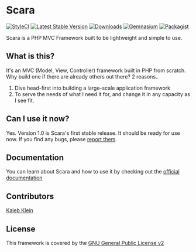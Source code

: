 # Scara
[![StyleCI](https://styleci.io/repos/54073597/shield?branch=master)](https://styleci.io/repos/54073597)
[![Latest Stable Version](https://poser.pugx.org/scaramvc/scara/v/stable?format=flat-square)](https://packagist.org/packages/scaramvc/scara)
[![Downloads](https://img.shields.io/packagist/dt/scaramvc/scara.svg?style=flat-square)](https://packagist.org/packages/scaramvc/scara)
[![Gemnasium](https://img.shields.io/gemnasium/ScaraMVC/Scara.svg?style=flat-square)](https://gemnasium.com/github.com/ScaraMVC/Scara)
[![Packagist](https://img.shields.io/packagist/l/scaramvc/scara.svg?style=flat-square)](https://packagist.org/packages/scaramvc/scara)

Scara is a PHP MVC Framework built to be lightweight and simple to use.

## What is this?
It's an MVC (Model, View, Controller) framework built in PHP from scratch. Why build one if there are already others out there? 2 reasons..

1. Dive head-first into building a large-scale application framework
2. To serve the needs of what I need it for, and change it in any capacity as I see fit.

## Can I use it now?
Yes. Version 1.0 is Scara's first stable release. It should be ready for use now. If you find any bugs, please [report them](https://github.com/ScaraMVC/Scara/issues).

## Documentation
You can learn about Scara and how to use it by checking out the [official documentation](https://api.kalebklein.com/scara/docs)

## Contributors
[Kaleb Klein](http://kalebklein.com)

## License
This framework is covered by the [GNU General Public License v2](http://www.gnu.org/licenses/old-licenses/gpl-2.0.en.html)
